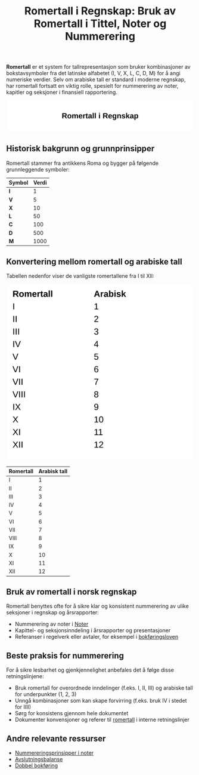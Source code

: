 ﻿---
title: "Romertall i Regnskap: Bruk av Romertall i Tittel, Noter og Nummerering"
seoTitle: "Romertall i regnskap | Bruk i noter, titler og nummerering"
description: "Romertall er et tallsystem som bruker bokstavsymboler fra det latinske alfabetet for å angi numeriske verdier. Artikkelen forklarer bruk av romertall i noter, kapitler og nummerering i regnskapsrapporter."
summary: "Hva romertall er og hvordan de brukes i noter, titler og nummerering i regnskap."
---

**Romertall** er et system for tallrepresentasjon som bruker kombinasjoner av bokstavsymboler fra det latinske alfabetet (I, V, X, L, C, D, M) for å angi numeriske verdier. Selv om arabiske tall er standard i moderne regnskap, har romertall fortsatt en viktig rolle, spesielt for nummerering av noter, kapitler og seksjoner i finansiell rapportering.

![Romertall i Regnskap](romertall-image.svg)

## Historisk bakgrunn og grunnprinsipper

Romertall stammer fra antikkens Roma og bygger på følgende grunnleggende symboler:

| Symbol | Verdi |
|---|---|
| **I** | 1 |
| **V** | 5 |
| **X** | 10 |
| **L** | 50 |
| **C** | 100 |
| **D** | 500 |
| **M** | 1000 |

## Konvertering mellom romertall og arabiske tall

Tabellen nedenfor viser de vanligste romertallene fra I til XII:

![Romertall Tabell](roman-numerals-chart.svg)

| Romertall | Arabisk tall |
|---|---|
| I   | 1   |
| II  | 2   |
| III | 3   |
| IV  | 4   |
| V   | 5   |
| VI  | 6   |
| VII | 7   |
| VIII| 8   |
| IX  | 9   |
| X   | 10  |
| XI  | 11  |
| XII | 12  |

## Bruk av romertall i norsk regnskap

Romertall benyttes ofte for å sikre klar og konsistent nummerering av ulike seksjoner i regnskap og årsrapporter:

* Nummerering av noter i [Noter](/blogs/regnskap/noter "Noter - Komplett Guide til Noter i Regnskap")
* Kapittel- og seksjonsinndeling i årsrapporter og presentasjoner
* Referanser i regelverk eller avtaler, for eksempel i [bokføringsloven](/blogs/regnskap/hva-er-bokforingsloven "Hva er Bokføringsloven? Krav, Regler og Praktisk Veiledning")

## Beste praksis for nummerering

For å sikre lesbarhet og gjenkjennelighet anbefales det å følge disse retningslinjene:

* Bruk romertall for overordnede inndelinger (f.eks. I, II, III) og arabiske tall for underpunkter (1, 2, 3)
* Unngå kombinasjoner som kan skape forvirring (f.eks. bruk IV i stedet for IIII)
* Sørg for konsistens gjennom hele dokumentet
* Dokumenter konvensjoner og referer til [romertall](/blogs/regnskap/romertall "Romertall i Regnskap: Bruk av Romertall i Noter og Kapittelnummerering") i interne retningslinjer

## Andre relevante ressurser

* [Nummereringsprinsipper i noter](/blogs/regnskap/noter "Noter - Komplett Guide til Noter i Regnskap")
* [Avslutningsbalanse](/blogs/regnskap/hva-er-avslutningsbalanse "Hva er Avslutningsbalanse? Komplett Guide til Årsavslutning")
* [Dobbel bokføring](/blogs/regnskap/hva-er-dobbel-bokforing "Hva er Dobbel Bokføring? Komplett Guide til Dobbelt Bokføringssystem")









